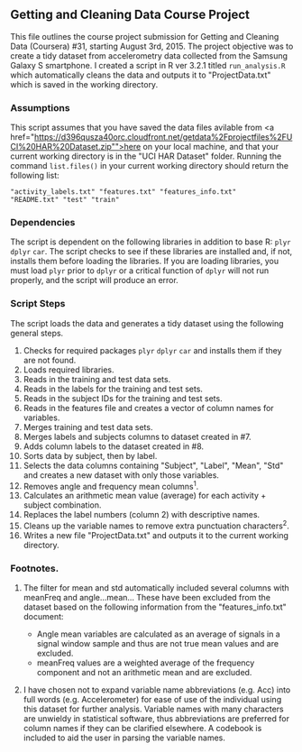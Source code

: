 ## Getting and Cleaning Data Course Project

This file outlines the course project submission for Getting and Cleaning Data (Coursera) #31, starting August 3rd, 2015.  The project objective was to create a tidy dataset from accelerometry data collected from the Samsung Galaxy S smartphone.  I created a script in R ver 3.2.1 titled <code>run_analysis.R</code> which automatically cleans the data and outputs it to "ProjectData.txt" which is saved in the working directory.

### Assumptions

This script assumes that you have saved the data files avilable from <a href="https://d396qusza40orc.cloudfront.net/getdata%2Fprojectfiles%2FUCI%20HAR%20Dataset.zip"">here</a> on your local machine, and that your current working directory is in the "UCI HAR Dataset" folder.  Running the command <code>list.files()</code> in your  current working directory should return the following list:  

<code>"activity_labels.txt" "features.txt" "features_info.txt" "README.txt" "test" "train"</code>  

### Dependencies

The script is dependent on the following libraries in addition to base R: <code>plyr</code> <code>dplyr</code> <code>car</code>.  The script checks to see if these libraries are installed and, if not, installs them before loading the libraries.  If you are  loading libraries, you must load <code>plyr</code> prior to <code>dplyr</code> or a critical function of <code>dplyr</code> will not run properly, and the script will produce an error.

### Script Steps

The script loads the data and generates a tidy dataset using the following general steps.

1. Checks for required packages <code>plyr</code> <code>dplyr</code> <code>car</code> and installs them if they are not found.
2. Loads required libraries.
3. Reads in the training and test data sets.
4. Reads in the labels for the training and test sets.
5. Reads in the subject IDs for the training and test sets.
6. Reads in the features file and creates a vector of column names for variables.
7. Merges training and test data sets.
8. Merges labels and subjects columns to dataset created in #7.
9. Adds column labels to the dataset created in #8.
10. Sorts data by subject, then by label.
11. Selects the data columns containing "Subject", "Label", "Mean", "Std" and creates a new dataset with only those variables.
12. Removes angle and frequency mean columns<sup>1</sup>.
13. Calculates an arithmetic mean value (average) for each activity + subject combination.
14. Replaces the label numbers (column 2) with descriptive names.
15. Cleans up the variable names to remove extra punctuation characters<sup>2</sup>.
16. Writes a new file "ProjectData.txt" and outputs it to the current working directory.

### Footnotes.

1. The filter for mean and std automatically included several columns with meanFreq and angle...mean...  These have been excluded from the dataset based on the following information from the "features_info.txt" document:
      - Angle mean variables are calculated as an average of signals in a signal window sample and thus are not true mean values and are excluded.
	  - meanFreq values are a weighted average of the frequency component and not an arithmetic mean and are excluded.
	  
2. I have chosen not to expand variable name abbreviations (e.g. Acc) into full words (e.g. Accelerometer) for ease of use of the individual using this dataset for further analysis.  Variable names with many characters are unwieldy in statistical software, thus abbreviations are preferred for column names if they can be clarified elsewhere.  A codebook is included to aid the user in parsing the variable names.